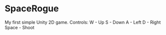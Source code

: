 # SpaceRogue
My first simple Unity 2D game.
Controls:
W - Up
S - Down
A - Left
D - Right
Space - Shoot